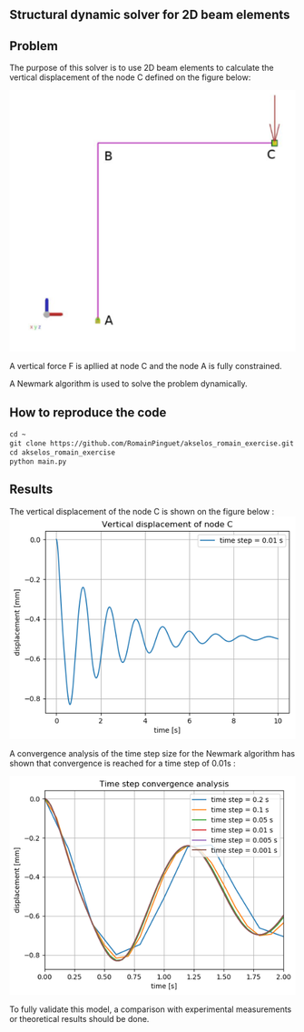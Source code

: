 ## Structural dynamic solver for 2D beam elements

## Problem

The purpose of this solver is to use 2D beam elements to calculate the vertical 
displacement of the node C defined on the figure below: 

![geom](geom.png)

A vertical force F is apllied at node C and the node A is fully constrained.

A Newmark algorithm is used to solve the problem dynamically.


## How to reproduce the code

```
cd ~
git clone https://github.com/RomainPinguet/akselos_romain_exercise.git
cd akselos_romain_exercise
python main.py 
```

## Results

The vertical displacement of the node C is shown on the figure below : 
![vertical_displacement](Vertical_displacement_C.png)

A convergence analysis of the time step size for the Newmark algorithm has shown
that convergence is reached for a time step of 0.01s :

 ![convergence_tstep](convergence_tstep.png)
 
 To fully validate this model, a comparison with experimental measurements or 
 theoretical results should be done. 